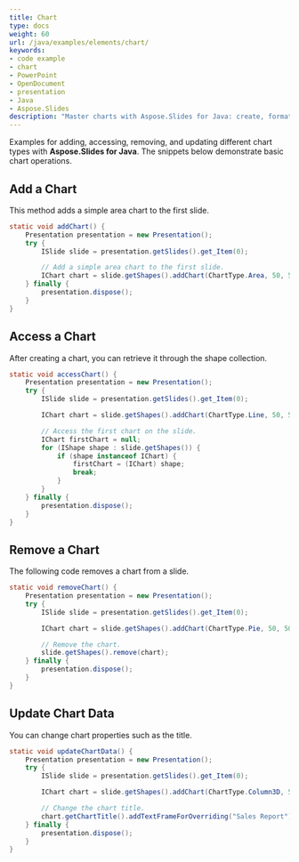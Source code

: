 ```yaml
---
title: Chart
type: docs
weight: 60
url: /java/examples/elements/chart/
keywords:
- code example
- chart
- PowerPoint
- OpenDocument
- presentation
- Java
- Aspose.Slides
description: "Master charts with Aspose.Slides for Java: create, format, bind data, and export charts in PPT, PPTX, and ODP with Java examples."
---
```


Examples for adding, accessing, removing, and updating different chart types with **Aspose.Slides for Java**. The snippets below demonstrate basic chart operations.

## **Add a Chart**

This method adds a simple area chart to the first slide.

```java
static void addChart() {
    Presentation presentation = new Presentation();
    try {
        ISlide slide = presentation.getSlides().get_Item(0);

        // Add a simple area chart to the first slide.
        IChart chart = slide.getShapes().addChart(ChartType.Area, 50, 50, 400, 300);
    } finally {
        presentation.dispose();
    }
}
```

## **Access a Chart**

After creating a chart, you can retrieve it through the shape collection.

```java
static void accessChart() {
    Presentation presentation = new Presentation();
    try {
        ISlide slide = presentation.getSlides().get_Item(0);

        IChart chart = slide.getShapes().addChart(ChartType.Line, 50, 50, 400, 300);

        // Access the first chart on the slide.
        IChart firstChart = null;
        for (IShape shape : slide.getShapes()) {
            if (shape instanceof IChart) {
                firstChart = (IChart) shape;
                break;
            }
        }
    } finally {
        presentation.dispose();
    }
}
```

## **Remove a Chart**

The following code removes a chart from a slide.

```java
static void removeChart() {
    Presentation presentation = new Presentation();
    try {
        ISlide slide = presentation.getSlides().get_Item(0);

        IChart chart = slide.getShapes().addChart(ChartType.Pie, 50, 50, 400, 300);

        // Remove the chart.
        slide.getShapes().remove(chart);
    } finally {
        presentation.dispose();
    }
}
```

## **Update Chart Data**

You can change chart properties such as the title.

```java
static void updateChartData() {
    Presentation presentation = new Presentation();
    try {
        ISlide slide = presentation.getSlides().get_Item(0);

        IChart chart = slide.getShapes().addChart(ChartType.Column3D, 50, 50, 400, 300);

        // Change the chart title.
        chart.getChartTitle().addTextFrameForOverriding("Sales Report");
    } finally {
        presentation.dispose();
    }
}
```
